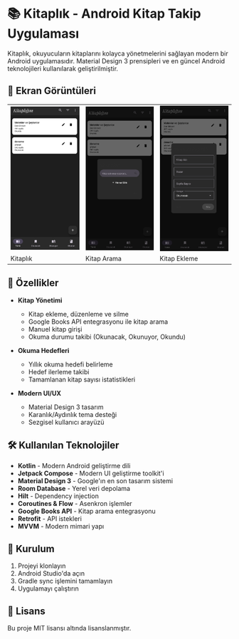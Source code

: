 # 📚 Kitaplık - Android Kitap Takip Uygulaması

Kitaplık, okuyucuların kitaplarını kolayca yönetmelerini sağlayan modern bir Android uygulamasıdır. Material Design 3 prensipleri ve en güncel Android teknolojileri kullanılarak geliştirilmiştir.

## 🌟 Ekran Görüntüleri

<table>
  <tr>
    <td><img src="screenshots/home.png" width="200"/></td>
    <td><img src="screenshots/search.png" width="200"/></td>
    <td><img src="screenshots/add.png" width="200"/></td>
  </tr>
  <tr>
    <td>Kitaplık</td>
    <td>Kitap Arama</td>
    <td>Kitap Ekleme</td>
  </tr>
</table>

## 🌟 Özellikler

- **Kitap Yönetimi**
  - Kitap ekleme, düzenleme ve silme
  - Google Books API entegrasyonu ile kitap arama
  - Manuel kitap girişi
  - Okuma durumu takibi (Okunacak, Okunuyor, Okundu)

- **Okuma Hedefleri**
  - Yıllık okuma hedefi belirleme
  - Hedef ilerleme takibi
  - Tamamlanan kitap sayısı istatistikleri

- **Modern UI/UX**
  - Material Design 3 tasarım
  - Karanlık/Aydınlık tema desteği
  - Sezgisel kullanıcı arayüzü

## 🛠️ Kullanılan Teknolojiler

- **Kotlin** - Modern Android geliştirme dili
- **Jetpack Compose** - Modern UI geliştirme toolkit'i
- **Material Design 3** - Google'ın en son tasarım sistemi
- **Room Database** - Yerel veri depolama
- **Hilt** - Dependency injection
- **Coroutines & Flow** - Asenkron işlemler
- **Google Books API** - Kitap arama entegrasyonu
- **Retrofit** - API istekleri
- **MVVM** - Modern mimari yapı

## 🚀 Kurulum

1. Projeyi klonlayın
2. Android Studio'da açın
3. Gradle sync işlemini tamamlayın
4. Uygulamayı çalıştırın

## 📄 Lisans

Bu proje MIT lisansı altında lisanslanmıştır. 